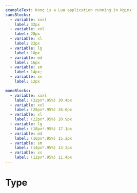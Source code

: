 ```yaml
---
exampleText: Kong is a Lua application running in Nginx
sansBlocks:
  - variable: xxxl
    label: 32px
  - variable: xxl
    label: 28px
  - variable: xl
    label: 22px
  - variable: lg
    label: 18px
  - variable: md
    label: 16px
  - variable: sm
    label: 14px;
  - variable: xs
    label: 12px

monoBlocks:
  - variable: xxxl
    label: (32px*.95%) 30.4px
  - variable: xxl
    label: (28px*.95%) 26.6px
  - variable: xl
    label: (22px*.95%) 20.9px
  - variable: lg
    label: (18px*.95%) 17.1px
  - variable: md
    label: (16px*.95%) 15.2px
  - variable: sm
    label: (14px*.95%) 13.3px
  - variable: xs
    label: (12px*.95%) 11.4px
---
```

# Type

<section>
  <div class="col">
    <!-- <h2>Sans Fonts</h2> -->
    <text-block
      v-for="(block, key, i) in $page.frontmatter.sansBlocks"
      :key="i"
      :text="{variable: block.variable, label: block.label, text: $page.frontmatter.exampleText}" />
  </div>
  <div class="col">
    <!-- <h2>Mono Fonts</h2> -->
    <text-block
      v-for="(block, key, i) in $page.frontmatter.monoBlocks"
      :key="i"
      :text="{variable: block.variable, label: block.label, text: $page.frontmatter.exampleText, class: 'mono'}" />
  </div>
</section>

<style>
  section {
    display: grid;
    grid-template-columns: repeat(auto-fill, minmax(300px, 1fr));
    grid-gap: 2rem;
  }
  section .col {
    display: grid;
    grid-template-rows: 1fr;
    grid-gap: 2rem;
  }
</style>
